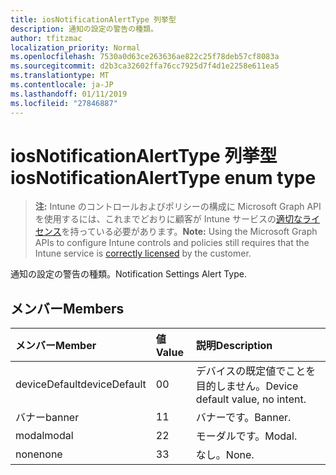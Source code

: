 ```yaml
---
title: iosNotificationAlertType 列挙型
description: 通知の設定の警告の種類。
author: tfitzmac
localization_priority: Normal
ms.openlocfilehash: 7530a0d63ce263636ae822c25f78deb57cf8083a
ms.sourcegitcommit: d2b3ca32602ffa76cc7925d7f4d1e2258e611ea5
ms.translationtype: MT
ms.contentlocale: ja-JP
ms.lasthandoff: 01/11/2019
ms.locfileid: "27846887"
---
```

# <a name="iosnotificationalerttype-enum-type"></a><span data-ttu-id="6691a-103">iosNotificationAlertType 列挙型</span><span class="sxs-lookup"><span data-stu-id="6691a-103">iosNotificationAlertType enum type</span></span>

> <span data-ttu-id="6691a-104">**注:** Intune のコントロールおよびポリシーの構成に Microsoft Graph API を使用するには、これまでどおりに顧客が Intune サービスの[適切なライセンス](https://go.microsoft.com/fwlink/?linkid=839381)を持っている必要があります。</span><span class="sxs-lookup"><span data-stu-id="6691a-104">**Note:** Using the Microsoft Graph APIs to configure Intune controls and policies still requires that the Intune service is [correctly licensed](https://go.microsoft.com/fwlink/?linkid=839381) by the customer.</span></span>

<span data-ttu-id="6691a-105">通知の設定の警告の種類。</span><span class="sxs-lookup"><span data-stu-id="6691a-105">Notification Settings Alert Type.</span></span>
## <a name="members"></a><span data-ttu-id="6691a-106">メンバー</span><span class="sxs-lookup"><span data-stu-id="6691a-106">Members</span></span>
|<span data-ttu-id="6691a-107">メンバー</span><span class="sxs-lookup"><span data-stu-id="6691a-107">Member</span></span>|<span data-ttu-id="6691a-108">値</span><span class="sxs-lookup"><span data-stu-id="6691a-108">Value</span></span>|<span data-ttu-id="6691a-109">説明</span><span class="sxs-lookup"><span data-stu-id="6691a-109">Description</span></span>|
|:---|:---|:---|
|<span data-ttu-id="6691a-110">deviceDefault</span><span class="sxs-lookup"><span data-stu-id="6691a-110">deviceDefault</span></span>|<span data-ttu-id="6691a-111">0</span><span class="sxs-lookup"><span data-stu-id="6691a-111">0</span></span>|<span data-ttu-id="6691a-112">デバイスの既定値でことを目的しません。</span><span class="sxs-lookup"><span data-stu-id="6691a-112">Device default value, no intent.</span></span>|
|<span data-ttu-id="6691a-113">バナー</span><span class="sxs-lookup"><span data-stu-id="6691a-113">banner</span></span>|<span data-ttu-id="6691a-114">1</span><span class="sxs-lookup"><span data-stu-id="6691a-114">1</span></span>|<span data-ttu-id="6691a-115">バナーです。</span><span class="sxs-lookup"><span data-stu-id="6691a-115">Banner.</span></span>|
|<span data-ttu-id="6691a-116">modal</span><span class="sxs-lookup"><span data-stu-id="6691a-116">modal</span></span>|<span data-ttu-id="6691a-117">2</span><span class="sxs-lookup"><span data-stu-id="6691a-117">2</span></span>|<span data-ttu-id="6691a-118">モーダルです。</span><span class="sxs-lookup"><span data-stu-id="6691a-118">Modal.</span></span>|
|<span data-ttu-id="6691a-119">none</span><span class="sxs-lookup"><span data-stu-id="6691a-119">none</span></span>|<span data-ttu-id="6691a-120">3</span><span class="sxs-lookup"><span data-stu-id="6691a-120">3</span></span>|<span data-ttu-id="6691a-121">なし。</span><span class="sxs-lookup"><span data-stu-id="6691a-121">None.</span></span>|




